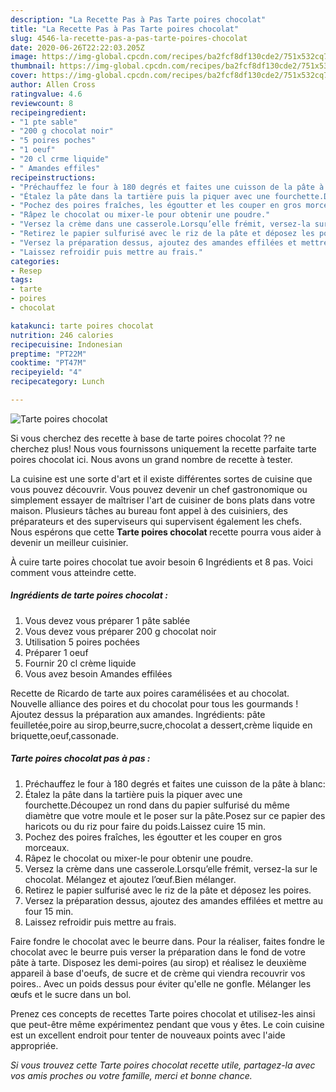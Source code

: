 ```yaml
---
description: "La Recette Pas à Pas Tarte poires chocolat"
title: "La Recette Pas à Pas Tarte poires chocolat"
slug: 4546-la-recette-pas-a-pas-tarte-poires-chocolat
date: 2020-06-26T22:22:03.205Z
image: https://img-global.cpcdn.com/recipes/ba2fcf8df130cde2/751x532cq70/tarte-poires-chocolat-photo-principale-de-la-recette.jpg
thumbnail: https://img-global.cpcdn.com/recipes/ba2fcf8df130cde2/751x532cq70/tarte-poires-chocolat-photo-principale-de-la-recette.jpg
cover: https://img-global.cpcdn.com/recipes/ba2fcf8df130cde2/751x532cq70/tarte-poires-chocolat-photo-principale-de-la-recette.jpg
author: Allen Cross
ratingvalue: 4.6
reviewcount: 8
recipeingredient:
- "1 pte sable"
- "200 g chocolat noir"
- "5 poires poches"
- "1 oeuf"
- "20 cl crme liquide"
- " Amandes effiles"
recipeinstructions:
- "Préchauffez le four à 180 degrés et faites une cuisson de la pâte à blanc:"
- "Étalez la pâte dans la tartière puis la piquer avec une fourchette.Découpez un rond dans du papier sulfurisé du même diamètre que votre moule et le poser sur la pâte.Posez sur ce papier des haricots ou du riz pour faire du poids.Laissez cuire 15 min."
- "Pochez des poires fraîches, les égoutter et les couper en gros morceaux."
- "Râpez le chocolat ou mixer-le pour obtenir une poudre."
- "Versez la crème dans une casserole.Lorsqu’elle frémit, versez-la sur le chocolat. Mélangez et ajoutez l’œuf.Bien mélanger."
- "Retirez le papier sulfurisé avec le riz de la pâte et déposez les poires."
- "Versez la préparation dessus, ajoutez des amandes effilées et mettre au four 15 min."
- "Laissez refroidir puis mettre au frais."
categories:
- Resep
tags:
- tarte
- poires
- chocolat

katakunci: tarte poires chocolat 
nutrition: 246 calories
recipecuisine: Indonesian
preptime: "PT22M"
cooktime: "PT47M"
recipeyield: "4"
recipecategory: Lunch

---
```



![Tarte poires chocolat](https://img-global.cpcdn.com/recipes/ba2fcf8df130cde2/751x532cq70/tarte-poires-chocolat-photo-principale-de-la-recette.jpg)

Si vous cherchez des recette à base de tarte poires chocolat ?? ne cherchez plus! Nous vous fournissons uniquement la recette parfaite tarte poires chocolat ici. Nous avons un grand nombre de recette à tester.

La cuisine est une sorte d'art et il existe différentes sortes de cuisine que vous pouvez découvrir. Vous pouvez devenir un chef gastronomique ou simplement essayer de maîtriser l'art de cuisiner de bons plats dans votre maison. Plusieurs tâches au bureau font appel à des cuisiniers, des préparateurs et des superviseurs qui supervisent également les chefs. Nous espérons que cette <strong> Tarte poires chocolat </strong> recette pourra vous aider à devenir un meilleur cuisinier.

<!--inarticleads1-->

À cuire tarte poires chocolat tue avoir besoin 6 Ingrédients et 8 pas. Voici comment vous atteindre cette.

##### Ingrédients de tarte poires chocolat :

1. Vous devez vous préparer 1 pâte sablée
1. Vous devez vous préparer 200 g chocolat noir
1. Utilisation 5 poires pochées
1. Préparer 1 oeuf
1. Fournir 20 cl crème liquide
1. Vous avez besoin  Amandes effilées


Recette de Ricardo de tarte aux poires caramélisées et au chocolat. Nouvelle alliance des poires et du chocolat pour tous les gourmands ! Ajoutez dessus la préparation aux amandes. Ingrédients: pâte feuilletée,poire au sirop,beurre,sucre,chocolat a dessert,crème liquide en briquette,oeuf,cassonade. 

<!--inarticleads2-->

##### Tarte poires chocolat pas à pas :

1. Préchauffez le four à 180 degrés et faites une cuisson de la pâte à blanc:
1. Étalez la pâte dans la tartière puis la piquer avec une fourchette.Découpez un rond dans du papier sulfurisé du même diamètre que votre moule et le poser sur la pâte.Posez sur ce papier des haricots ou du riz pour faire du poids.Laissez cuire 15 min.
1. Pochez des poires fraîches, les égoutter et les couper en gros morceaux.
1. Râpez le chocolat ou mixer-le pour obtenir une poudre.
1. Versez la crème dans une casserole.Lorsqu’elle frémit, versez-la sur le chocolat. Mélangez et ajoutez l’œuf.Bien mélanger.
1. Retirez le papier sulfurisé avec le riz de la pâte et déposez les poires.
1. Versez la préparation dessus, ajoutez des amandes effilées et mettre au four 15 min.
1. Laissez refroidir puis mettre au frais.


Faire fondre le chocolat avec le beurre dans. Pour la réaliser, faites fondre le chocolat avec le beurre puis verser la préparation dans le fond de votre pâte à tarte. Disposez les demi-poires (au sirop) et réalisez le deuxième appareil à base d&#39;oeufs, de sucre et de crème qui viendra recouvrir vos poires.. Avec un poids dessus pour éviter qu&#39;elle ne gonfle. Mélanger les œufs et le sucre dans un bol. 

<!--inarticleads1-->

<p>
Prenez ces concepts de recettes Tarte poires chocolat et utilisez-les ainsi que peut-être même expérimentez pendant que vous y êtes. Le coin cuisine est un excellent endroit pour tenter de nouveaux points avec l'aide appropriée.
</p>

<p>
<i>Si vous trouvez cette Tarte poires chocolat recette utile, partagez-la avec vos amis proches ou votre famille, merci et bonne chance.</i>
</p>
